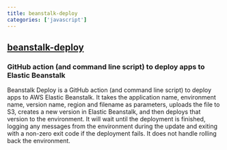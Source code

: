 ```yaml
---
title: beanstalk-deploy
categories: ['javascript']
---
```

## [beanstalk-deploy](https://github.com/einaregilsson/beanstalk-deploy)

### GitHub action (and command line script) to deploy apps to Elastic Beanstalk


Beanstalk Deploy is a GitHub action (and command line script) to deploy apps to AWS Elastic Beanstalk. It takes the application
name, environment name, version name, region and filename as parameters, uploads the file to S3, creates a new version in
Elastic Beanstalk, and then deploys that version to the environment. It will wait until the deployment is finished, logging
any messages from the environment during the update and exiting with a non-zero exit code if the deployment fails. It does
not handle rolling back the environment.

